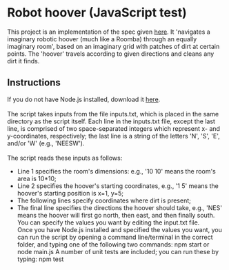 # Robot hoover (JavaScript test)
This project is an implementation of the spec given [here](https://gist.github.com/DavidJSimpsonEsq/71dcf396a2303ad5edd08690289d016d). It 'navigates a imaginary robotic hoover (much like a Roomba) through an equally imaginary room', based on an imaginary grid with patches of dirt at certain points. The 'hoover' travels according to given directions and cleans any dirt it finds.
## Instructions
If you do not have Node.js installed, download it [here](https://nodejs.org).<br/><br/>
The script takes inputs from the file inputs.txt, which is placed in the same directory as the script itself. Each line in the inputs.txt file, except the last line, is comprised of two space-separated integers which represent x- and y-coordinates, respectively; the last line is a string of the letters 'N', 'S', 'E', and/or 'W' (e.g., 'NEESW').<br/><br/>The script reads these inputs as follows:<br/>
- Line 1 specifies the room's dimensions: e.g., '10 10' means the room's area is 10*10;
- Line 2 specifies the hoover's starting coordinates, e.g., '1 5' means the hoover's starting position is x=1, y=5;
- The following lines specify coordinates where dirt is present;
- The final line specifies the directions the hoover should take, e.g., 'NES' means the hoover will first go north, then east, and then finally south.
You can specify the values you want by editing the input.txt file.<br/>
Once you have Node.js installed and specified the values you want, you can run the script by opening a command line/terminal in the correct folder, and typing one of the following two commands:
    npm start
or
    node main.js
A number of unit tests are included; you can run these by typing:
    npm test
